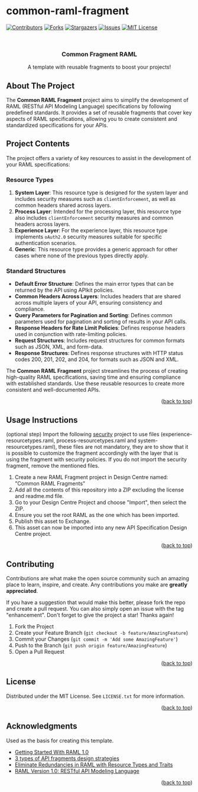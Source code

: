 # common-raml-fragment
<a name="readme-top"></a>

[![Contributors][contributors-shield]][contributors-url]
[![Forks][forks-shield]][forks-url]
[![Stargazers][stars-shield]][stars-url]
[![Issues][issues-shield]][issues-url]
[![MIT License][license-shield]][license-url]


<!-- PROJECT LOGO -->
<br />
<div align="center">
  <!-- <a href="https://github.com/jonathanfiss/common-raml-fragment">
    <img src="images/logo.png" alt="Logo" width="80" height="80">
  </a> -->

  <h3 align="center">Common Fragment RAML</h3>

  <p align="center">A template with reusable fragments to boost your projects!</p> 
</div>

<!-- ABOUT THE PROJECT -->
## About The Project

The **Common RAML Fragment** project aims to simplify the development of RAML (RESTful API Modeling Language) specifications by following predefined standards. It provides a set of reusable fragments that cover key aspects of RAML specifications, allowing you to create consistent and standardized specifications for your APIs.

## Project Contents

The project offers a variety of key resources to assist in the development of your RAML specifications:

### Resource Types

1. **System Layer**: This resource type is designed for the system layer and includes security measures such as `clientEnforcement`, as well as common headers shared across layers.
2. **Process Layer**: Intended for the processing layer, this resource type also includes `clientEnforcement` security measures and common headers across layers.
3. **Experience Layer**: For the experience layer, this resource type implements `oAuth2.0` security measures suitable for specific authentication scenarios.
4. **Generic**: This resource type provides a generic approach for other cases where none of the previous types directly apply.

### Standard Structures

- **Default Error Structure**: Defines the main error types that can be returned by the API using APIkit policies.
- **Common Headers Across Layers**: Includes headers that are shared across multiple layers of your API, ensuring consistency and compliance.
- **Query Parameters for Pagination and Sorting**: Defines common parameters used for pagination and sorting of results in your API calls.
- **Response Headers for Rate Limit Policies**: Defines response headers used in conjunction with rate-limiting policies.
- **Request Structures**: Includes request structures for common formats such as JSON, XML, and form-data.
- **Response Structures**: Defines response structures with HTTP status codes 200, 201, 202, and 204, for formats such as JSON and XML.

The **Common RAML Fragment** project streamlines the process of creating high-quality RAML specifications, saving time and ensuring compliance with established standards. Use these reusable resources to create more consistent and well-documented APIs.


<p align="right">(<a href="#readme-top">back to top</a>)</p>

## Usage Instructions

(optional step) Import the following [security](https://github.com/jonathanfiss/securities-raml-fragment) project to use files (experience-resourcetypes.raml, process-resourcetypes.raml and system-resourcetypes.raml), these files are not mandatory, they are to show that it is possible to customize the fragment accordingly with the layer that is using the fragment with security policies. If you do not import the security fragment, remove the mentioned files.
1. Create a new RAML Fragment project in Design Centre named: "Common RAML Fragments"
2. Add all the contents of this repository into a ZIP excluding the license and readme.md file.
3. Go to your Design Centre Project and choose "Import", then select the ZIP.
4. Ensure you set the root RAML as the one which has been imported.
5. Publish this asset to Exchange.
7. This asset can now be imported into any new API Specification Design Centre project.

<p align="right">(<a href="#readme-top">back to top</a>)</p>

<!-- CONTRIBUTING -->
## Contributing

Contributions are what make the open source community such an amazing place to learn, inspire, and create. Any contributions you make are **greatly appreciated**.

If you have a suggestion that would make this better, please fork the repo and create a pull request. You can also simply open an issue with the tag "enhancement".
Don't forget to give the project a star! Thanks again!

1. Fork the Project
2. Create your Feature Branch (`git checkout -b feature/AmazingFeature`)
3. Commit your Changes (`git commit -m 'Add some AmazingFeature'`)
4. Push to the Branch (`git push origin feature/AmazingFeature`)
5. Open a Pull Request

<p align="right">(<a href="#readme-top">back to top</a>)</p>

<!-- LICENSE -->
## License

Distributed under the MIT License. See `LICENSE.txt` for more information.

<p align="right">(<a href="#readme-top">back to top</a>)</p>

<!-- ACKNOWLEDGMENTS -->
## Acknowledgments

Used as the basis for creating this template.

* [Getting Started With RAML 1.0](https://medium.com/@shiv.jalli_26300/getting-started-with-raml-1-0-406377f8c1ab)
* [3 types of API fragments design strategies](https://blogs.mulesoft.com/api-integration/patterns/api-fragments-design-strategies/)
* [Eliminate Redundancies in RAML with Resource Types and Traits](https://www.baeldung.com/simple-raml-with-resource-types-and-traits)
* [RAML Version 1.0: RESTful API Modeling Language](https://github.com/raml-org/raml-spec/blob/master/versions/raml-10/raml-10.md/#resource-types-and-traits)


<p align="right">(<a href="#readme-top">back to top</a>)</p>


<!-- MARKDOWN LINKS & IMAGES -->
<!-- https://www.markdownguide.org/basic-syntax/#reference-style-links -->
[contributors-shield]: https://img.shields.io/github/contributors/jonathanfiss/common-raml-fragment.svg?style=for-the-badge
[contributors-url]: https://github.com/jonathanfiss/common-raml-fragment/graphs/contributors
[forks-shield]: https://img.shields.io/github/forks/jonathanfiss/common-raml-fragment.svg?style=for-the-badge
[forks-url]: https://github.com/jonathanfiss/common-raml-fragment/network/members
[stars-shield]: https://img.shields.io/github/stars/jonathanfiss/common-raml-fragment.svg?style=for-the-badge
[stars-url]: https://github.com/jonathanfiss/common-raml-fragment/stargazers
[issues-shield]: https://img.shields.io/github/issues/jonathanfiss/common-raml-fragment.svg?style=for-the-badge
[issues-url]: https://github.com/jonathanfiss/common-raml-fragment/issues
[license-shield]: https://img.shields.io/github/license/jonathanfiss/common-raml-fragment.svg?style=for-the-badge
[license-url]: https://github.com/jonathanfiss/common-raml-fragment/blob/master/LICENSE.txt


